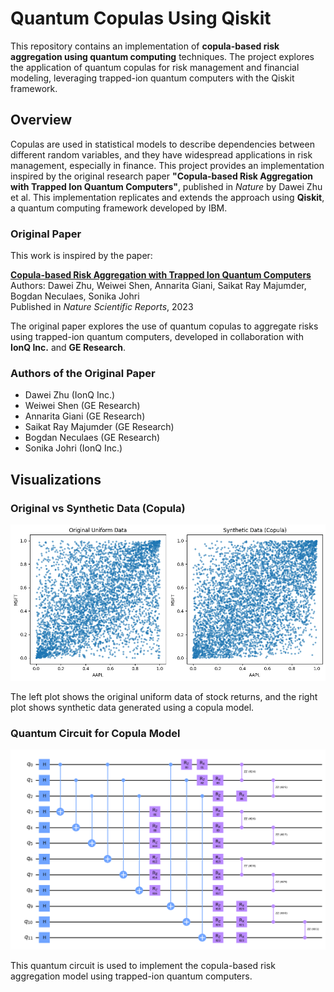 # Quantum Copulas Using Qiskit

This repository contains an implementation of **copula-based risk aggregation using quantum computing** techniques. The project explores the application of quantum copulas for risk management and financial modeling, leveraging trapped-ion quantum computers with the Qiskit framework.

## Overview

Copulas are used in statistical models to describe dependencies between different random variables, and they have widespread applications in risk management, especially in finance. This project provides an implementation inspired by the original research paper **"Copula-based Risk Aggregation with Trapped Ion Quantum Computers"**, published in *Nature* by Dawei Zhu et al. This implementation replicates and extends the approach using **Qiskit**, a quantum computing framework developed by IBM.

### Original Paper

This work is inspired by the paper:

**[Copula-based Risk Aggregation with Trapped Ion Quantum Computers](https://www.nature.com/articles/s41598-023-44151-1)**  
Authors: Dawei Zhu, Weiwei Shen, Annarita Giani, Saikat Ray Majumder, Bogdan Neculaes, Sonika Johri  
Published in *Nature Scientific Reports*, 2023

The original paper explores the use of quantum copulas to aggregate risks using trapped-ion quantum computers, developed in collaboration with **IonQ Inc.** and **GE Research**.

### Authors of the Original Paper
- Dawei Zhu (IonQ Inc.)
- Weiwei Shen (GE Research)
- Annarita Giani (GE Research)
- Saikat Ray Majumder (GE Research)
- Bogdan Neculaes (GE Research)
- Sonika Johri (IonQ Inc.)

## Visualizations

### Original vs Synthetic Data (Copula)
![Original Uniform Data vs Synthetic Data (Copula)](Copulas.png)

The left plot shows the original uniform data of stock returns, and the right plot shows synthetic data generated using a copula model.

### Quantum Circuit for Copula Model
![Quantum Circuit](Qiskit_circuit.png)

This quantum circuit is used to implement the copula-based risk aggregation model using trapped-ion quantum computers.
